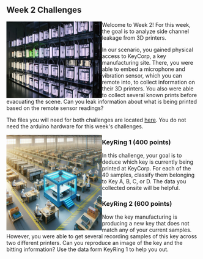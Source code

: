 ## Week 2 Challenges

<img src="https://github.com/TrustworthyComputing/csaw_esc_2024/blob/main/challenges/week2/3dPrinters.jpg" alt="" align="left" width="250" height="200" title="KeyRing1">

Welcome to Week 2! For this week, the goal is to analyze side channel leakage from 3D printers. 

In our scenario, you gained physical access to KeyCorp, a key manufacturing site.
There, you were able to embed a microphone and vibration sensor, which you can remote into, to collect information on their 3D printers.
You also were able to collect several known prints before evacuating the scene.
Can you leak information about what is being printed based on the remote sensor readings?

The files you will need for both challenges are located [here](https://drive.google.com/drive/folders/14gBlku2bCVUA2k1cQIpFVMTqTW1WjPwP). You do not need the arduino hardware for this week's challenges. 


<img src="https://github.com/TrustworthyComputing/csaw_esc_2024/blob/main/challenges/week2/3dFactory.png" alt="" align="left" width="250" height="250" title="KeyRing2">


### KeyRing 1 (400 points)

In this challenge, your goal is to deduce which key is currently being printed at KeyCorp. For each of the 40 samples, classify them belonging to Key A, B, C, or D. The data you collected onsite will be helpful.



###  KeyRing 2 (600 points)

Now the key manufacturing is producing a new key that does not match any of your current samples. However, you were able to get several recording samples of this key across two different printers. Can you reproduce an image of the key and the bitting information? Use the data form KeyRing 1 to help you out.
